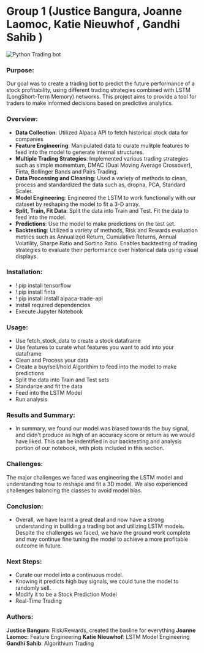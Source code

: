 # Group 1 (Justice Bangura, Joanne Laomoc, Katie Nieuwhof , Gandhi Sahib )

![Python Trading bot](https://static.wixstatic.com/media/1938a7_bbb79b18becc4fcab343725d12ae2598~mv2.jpg/v1/fit/w_1000%2Ch_768%2Cal_c%2Cq_80/file.jpg)

### Purpose:

Our goal was to create a trading bot to predict the future performance of a stock profitability, using different trading strategies combined with LSTM (LongShort-Term Memory) networks. This project aims to provide a tool for traders to make informed decisions based on predictive analytics.

### Overview:
- **Data Collection**: Utilized Alpaca API to fetch historical stock data for companies
- **Feature Engineering**: Manipulated data to curate mulitple features to feed into the model to generate internal structures.
- **Multiple Trading Strategies**: Implemented various trading strategies such as simple momemtum, DMAC (Dual Moving Average Crossover), Finta, Bollinger Bands and Pairs Trading.
- **Data Processing and Cleaning**: Used a variety of methods to clean, process and standardized the data such as, dropna, PCA, Standard Scaler. 
- **Model Engineering**: Engineered the LSTM to work functionally with our dataset by reshaping the model to fit a 3-D array.
- **Split, Train, Fit Data**: Split the data into Train and Test. Fit the data to feed into the model.
- **Predictions**: Use the model to make predictions on the test set.
- **Backtesting**: Utilized a variety of methods, Risk and Rewards evaluation metrics such as Annualized Return, Cumulative Returns, Annual Volatility, Sharpe Ratio and Sortino Ratio. Enables backtesting of trading strategies to evaluate their performance over historical data using visual displays. 

### Installation:
- ! pip install tensorflow
- ! pip install finta
- ! pip install install alpaca-trade-api
- install required dependencies
- Execute Jupyter Notebook

### Usage:
- Use fetch_stock_data to create a stock dataframe
- Use features to curate what features you want to add into your dataframe
- Clean and Process your data
- Create a buy/sell/hold Algorithim to feed into the model to make predictions
- Split the data into Train and Test sets
- Standarize and fit the data
- Feed into the LSTM Model
- Run analysis 


### Results and Summary:
- In summary, we found our model was biased towards the buy signal, and didn't produce as high of an accuracy score or return as we would have liked. This can be indentified in our backtesting and analysis portion of our notebook, with plots included in this section. 

### Challenges:
The major challenges we faced was engineering the LSTM model and understanding how to reshape and fit a 3D model. We also experienced challenges balancing the classes to avoid model bias.

### Conclusion:
- Overall, we have learnt a great deal and now have a strong understanding in builiding a trading bot and utilizing LSTM models. Despite the challenges we faced, we have the ground work complete and may continue fine tuning the model to achieve a more profitable outcome in future. 

### Next Steps:
- Curate our model into a continuous model.
- Knowing it predicts high buy signals, we could tune the model to randomly sell.
- Modify it to be a Stock Prediction Model
- Real-Time Trading


### Authors:
**Justice Bangura**: Risk/Rewards, created the basline for everything
**Joanne Laomoc**: Feature Engineering
**Katie Nieuwhof**: LSTM Model Engineering
**Gandhi Sahib**: Algorithium Trading
